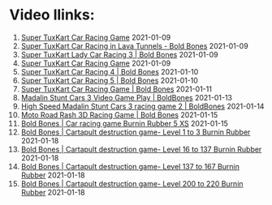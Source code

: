 # Video llinks: 
1. [Super TuxKart Car Racing Game](https://www.youtube.com/watch?v=Uk2aPwr_vmY)
2021-01-09
2. [Super TuxKart Car Racing in Lava Tunnels - Bold Bones](https://www.youtube.com/watch?v=3FhL2JENVOk)
2021-01-09
3. [Super TuxKart Lady Car Racing 3 | Bold Bones](https://www.youtube.com/watch?v=Uk2aPwr_vmY)
2021-01-09
4. [Super TuxKart Car Racing Game](https://www.youtube.com/watch?v=sgFS3rkRaUI)
2021-01-09
5. [Super TuxKart Car Racing 4 | Bold Bones](https://www.youtube.com/watch?v=oDT8k9YHjko)
2021-01-10
6. [Super TuxKart Car Racing 5 | Bold Bones](https://www.youtube.com/watch?v=ynJ8JiOAzKQ)
2021-01-10
7. [Super TuxKart Car Racing Game | Bold Bones](https://www.youtube.com/watch?v=BaakbmoP9O8)
2021-01-11
8. [Madalin Stunt Cars 3 Video Game Play | BoldBones](https://www.youtube.com/watch?v=MCVBoI5Sbbs)
2021-01-13
9. [High Speed Madalin Stunt Cars 3 racing game 2 | BoldBones](https://www.youtube.com/watch?v=wdrZhJaASTY)
2021-01-14
10. [Moto Road Rash 3D Racing Game | Bold Bones](https://www.youtube.com/watch?v=a8mvsEw1URI)
2021-01-15
11. [Bold Bones | Car racing game Burnin Rubber 5 XS](https://www.youtube.com/watch?v=6pUKWv25yFw)
2021-01-15
12. [Bold Bones | Cartapult destruction game- Level 1 to 3 Burnin Rubber](https://www.youtube.com/watch?v=qxao71Bc4SU)
2021-01-18
13. [Bold Bones | Cartapult destruction game- Level 16 to 137 Burnin Rubber](https://www.youtube.com/watch?v=zBReLCmlE88)
2021-01-18
14. [Bold Bones | Cartapult destruction game- Level 137 to 167 Burnin Rubber](https://www.youtube.com/watch?v=tPC9iYPh-0E)
2021-01-18
15. [Bold Bones | Cartapult destruction game- Level 200 to 220 Burnin Rubber](https://www.youtube.com/watch?v=MLGZqjLpQlg)
2021-01-18
